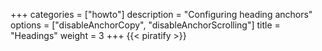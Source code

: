 +++
categories = ["howto"]
description = "Configuring heading anchors"
options = ["disableAnchorCopy", "disableAnchorScrolling"]
title = "Headings"
weight = 3
+++
{{< piratify >}}